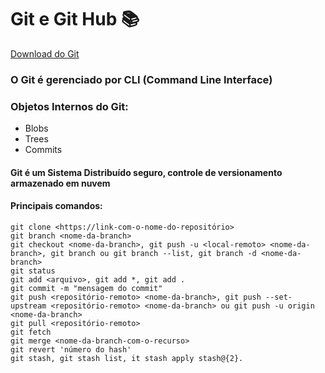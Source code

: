 # Git e Git Hub :books:

[Download do Git](https://git-scm.com/downloads)

### O Git é gerenciado por CLI (Command Line Interface)

### Objetos Internos do Git:

- Blobs
- Trees
- Commits

#### Git é um Sistema Distribuído seguro, controle de versionamento armazenado em nuvem

#### Principais comandos:

```shell
git clone <https://link-com-o-nome-do-repositório>
git branch <nome-da-branch>
git checkout <nome-da-branch>, git push -u <local-remoto> <nome-da-branch>, git branch ou git branch --list, git branch -d <nome-da-branch>
git status
git add <arquivo>, git add *, git add .
git commit -m "mensagem do commit"
git push <repositório-remoto> <nome-da-branch>, git push --set-upstream <repositório-remoto> <nome-da-branch> ou git push -u origin <nome-da-branch>
git pull <repositório-remoto>
git fetch
git merge <nome-da-branch-com-o-recurso>
git revert 'número do hash'
git stash, git stash list, it stash apply stash@{2}.
```

